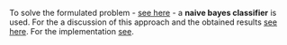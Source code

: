 To solve the formulated problem - [see here](../problem_formulation/problem_formulation.pdf) - a **naive bayes classifier** is used. For the a discussion of this approach and the obtained results [see here](docs/bayes_classification.pdf). For the implementation [see](source/main.py). 


